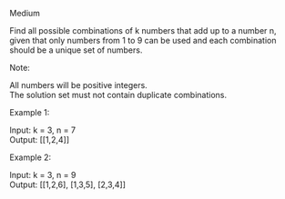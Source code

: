 Medium

Find all possible combinations of k numbers that add up to a number n, given that only numbers from 1 to 9 can be used and each combination should be a unique set of numbers.

Note:

All numbers will be positive integers.  
The solution set must not contain duplicate combinations.

Example 1:

Input: k = 3, n = 7  
Output: [[1,2,4]]

Example 2:

Input: k = 3, n = 9  
Output: [[1,2,6], [1,3,5], [2,3,4]]
